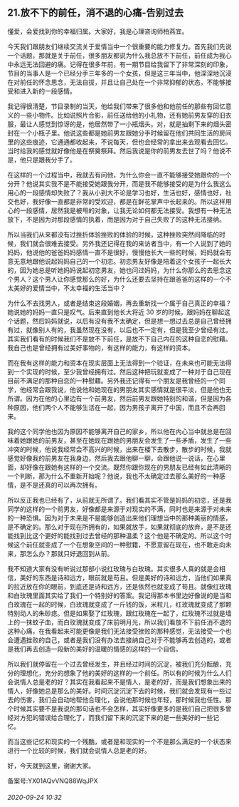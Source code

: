 ## 21.放不下的前任，消不退的心痛-告别过去
懂爱，会爱找到你的幸福归属。大家好，我是心理咨询师柏燕宜。


今天我们跟朋友们继续交流关于爱情当中一个很重要的能力修复力。首先我们先说一个话题，那就是关于前任，很多朋友都说为什么我总放不下前任，前任成为我心中永远无法回避的痛。记得在很多年前，有一期节目给我留下了非常深刻的印象，节目的当事人是一个已经分手三年多的一个女孩，但是这三年当中，他深深地沉浸在对前任的怀念思念，无法自拔，并且让自己处在一个非常抑郁的状态，不能够接受和进入新的一段感情。 


我记得很清楚，节目录制的当天，他给我们带来了很多他和他前任的那些有回忆意义的一些小物件。比如说照片合影，前任送给他的小礼物，还有她前男友穿的旧衣服，最让人感觉到惊讶的是，他居然带了一小瓶烟头。对，就是抽剩下来的烟头密封在一个小瓶子里。他说这些都是她前男友跟她分手时候留在他们共同生活的房间里的这些痕迹，它通通都收起来，不说每天，但也会经常的拿出来去观看去回忆。当时给我的感觉就好像他是在祭奠祭拜。然后我说是你的前男友去世了吗？他说不是，他只是跟我分手了。 


在这样的一个过程当中，我就去有问他，为什么你会一直不能够接受她跟你的一个分开？他说其实我不是不能接受她跟我分开，而是我不能够接受的是为什么我这么用心的一段感情却失败了？我从小到大不论是学习也好，生活也好，感情也好，社交也好，我好像一直都是非常的受欢迎，都是在鲜花掌声中长起来的。所以这样用心的一段感情，居然我是被甩的对象，让我无论如何都无法接受。我想有一种无法放下，不是因为对那段感情的执着，而是因为对于自己失败了的这种无法接纳。 


所以当我们从来都没有过挫折体验挫败的体验的时候，这种挫败突然间降临的时候，我们就会很难去接受。另外我还记得在我的来访者当中，有一个人说到了她的妈妈，他说他的爸爸妈妈感情一直不是很好，慢慢他长大一些的时候，妈妈就会有意无意地跟他说起妈妈自己的一个初恋。初恋男友好像是陪着这个女孩子一起长大的，因为她总是听她妈妈说起初恋男友，她也问过妈妈，为什么你那么的去思念这个男人？这个男人让你感觉那么的好，为什么还要去坚持在跟爸爸的这样的一个不太美好的爱情当中，不太幸福的生活当中？ 


为什么不去找男人，或者是结束这段婚姻，再去重新找一个属于自己真正的幸福？她说她的妈妈一直只是叹气。后来直到他长大将近 30 岁的时候，跟妈妈在聊起这个话题，然后妈妈就说，以后有没有我不太确定，但是想一想过去总是自己曾经拥有过，就像别人有的，我虽然现在没有，以后也不一定有，但是我至少曾经有过。其实我们看有的时候我们不是放不下前任，是放不下自己内在的这种自恋的慰藉。我自己也是曾经拥有过美好事物的，有这样的能力，有这样的资本。 


而在我有这样的能力和资本在现实层面上无法得到一个验证，在未来也可能无法得到一个实现的时候，至少我曾经拥有过。然后这种把玩就变成了一种对于自己现在目前不满足的那种自恋的一种慰藉。另外我还记得有一个朋友是我曾经的一个同学，他经常会跟我说，他说他和她现在的男朋友其实感情就是很平淡，但是他也无所谓。因为在他的心里边有一个前男友，然后前男友跟她特别的和谐，但是因为各种原因，他们两个人不能够生活在一起，因为男孩子离开了中国，而且不会再回来。 


我的这个同学他也因为原因不能够离开自己的家乡，所以他在内心当中就总是在回味着她跟她的前男友，甚至在她现在跟她的男朋友会发生了一些矛盾，发生了一些冲突的时候，他说我经常会不高兴的时候，出来在楼下去散步，散步的时候，我就感觉好像我的前男友在我身边，然后我去跟他聊一聊，会跟他说一说话，在心里面，却好像在跟她有这样的一个交流。既然你跟你现在的男朋友已经有如此清晰的一个判断，那为什么不重新开始呢？他说，我也不太确定过去那么美好的一种感情，是不是还真的可以再次拥有。 


所以反正我也已经有了，从前就无所谓了。我们看其实不管是妈妈的初恋，还是我同学的这样的一个前男友，好像都是来源于对现实的不满，同时也是来源于对未来的一种恐惧。因为对于未来是不是能够创造出来他们理想当中的那种美丽的情感，是不确定的。那么对于现在所拥有的，如果就放手，如果就彻底的放弃，是不是还能找到比这个更好的能找到过去曾经的那种温柔？这个他是不确定的。所以这个时候这个前任就变成了一个在想象空间的一种慰籍，不愿意留在现在，也不敢走向未来，那怎么办？那就只好退回到从前。 


我不知道大家有没有听说过那部小说红玫瑰与白玫瑰。其实很多人真的就是会相信，美好的东西是诗和远方，眼前就是苟且。但是美好的诗和远方，当他们如果真的拉近放在你的眼前，到底还是诗和远方，还是依然也就变成了苟且。就像红玫瑰和白玫瑰里面其实给了我们一个特别好的答案。我记得那本书里边好像说的是当和白玫瑰在一起的时候，白玫瑰就变成了一斤钱的饭，米粒儿，红玫瑰就变成了那颗特别动人的朱砂痣。但是如果娶了红玫瑰，跟红玫瑰在一起了，红玫瑰不过就是墙上的一抹蚊子血，而白玫瑰就变成了床前明月光，所以我们看放不下前任消不退的这种心痛，在我看起来可能更像是我们无法接受挫败的那种感觉，无法接受一个也会遭遇挫败的自己，或者是我们没有办法去接纳自己对于不能够再去创造的，或者是我们再去创造一段新的美好的温暖的情感的这样的一个自信。 


所以我们就停留在一个过去曾经发生，并且经过时间的沉淀，被我们充分酝酿，充分的理想化，充分的想象了他的美好的这样的一个前任。所以有的时候为什么人们会说情人总是老的好？其实在我看起来不是情人，是老的好，而是我们想象出来的情人，好像她总是那么的美好。时间沉淀沉淀下去的时候，我们就会发现有一些过去的伤害，我们会自动地帮他合理化，会说他那时候也年轻，那时候我也任性。那个时候其实要不是我说的那句话也不会怎样，其实好像更多的是我们自己把很多曾经对方犯的错误给合理化了，而我们留下来的沉淀下来的是一些美好的一些记忆。 


而当这些记忆和现实的一个残酷，或者是和现实的一个不是那么满足的一个状态来进行一个比较的时候，我们就会说情人总是老的好。


好，今天就到这里，谢谢大家。 


备案号:YX01AQvVNQ88WqJPX


###### 2020-09-24 10:32
